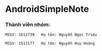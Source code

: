 # AndroidSimpleNote
### Thành viên nhóm:


    MSSV: 1612739   Họ tên: Nguyễn Ngọc Triệu
  
    MSSV: 1512177   Họ tên: Nguyễn Huy Hoàng
